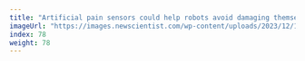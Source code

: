 ```yaml
---
title: "Artificial pain sensors could help robots avoid damaging themselves"
imageUrl: "https://images.newscientist.com/wp-content/uploads/2023/12/19112404/SEI_184620714.jpg?width=600"
index: 78
weight: 78
---
```


